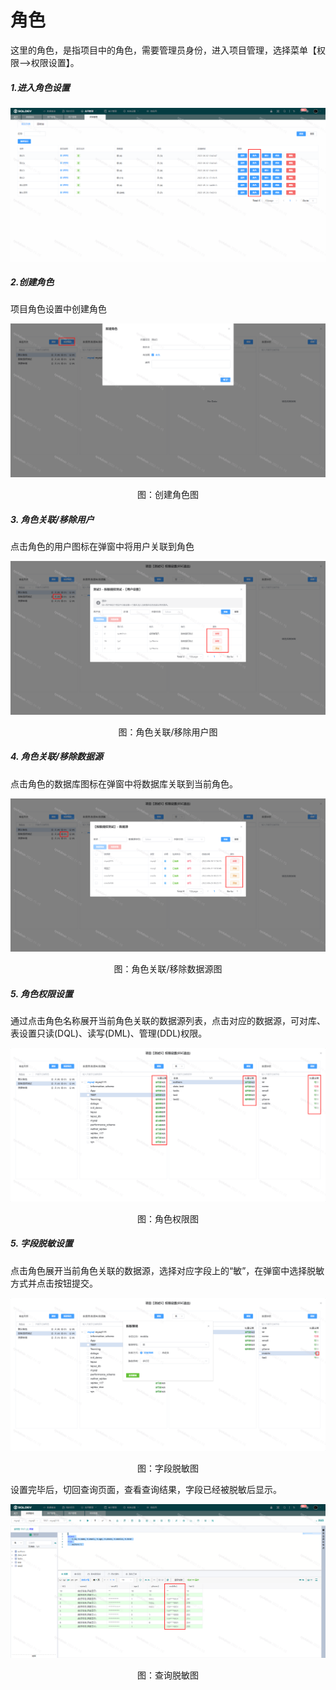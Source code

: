 # 角色

这里的角色，是指项目中的角色，需要管理员身份，进入项目管理，选择菜单【权限-->权限设置】。



##### 1.进入角色设置

![image-20210817132755887](./img/role1.png)

##### 2.创建角色

项目角色设置中创建角色

![image-20210817133031348](./img/role2.png)
<center>图：创建角色图</center>







##### 3. 角色关联/移除用户

点击角色的用户图标在弹窗中将用户关联到角色

![image-20210817133322598](./img/role3.png)
<center>图：角色关联/移除用户图</center>



##### 4. 角色关联/移除数据源

点击角色的数据库图标在弹窗中将数据库关联到当前角色。

![image-20210817133922906](./img/role4.png)
<center>图：角色关联/移除数据源图</center>



##### 5. 角色权限设置
通过点击角色名称展开当前角色关联的数据源列表，点击对应的数据源，可对库、表设置只读(DQL)、读写(DML)、管理(DDL)权限。

![image-20210817134355068](./img/role5.png)
<center>图：角色权限图</center>


##### 5. 字段脱敏设置

点击角色展开当前角色关联的数据源，选择对应字段上的“敏”，在弹窗中选择脱敏方式并点击按钮提交。

![image-20210817134512969](./img/role6.png)
<center>图：字段脱敏图</center>

设置完毕后，切回查询页面，查看查询结果，字段已经被脱敏后显示。

![image-20210817134805040](./img/role7.png)
<center>图：查询脱敏图</center>








